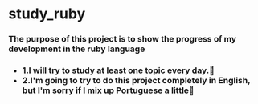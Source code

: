 # study_ruby

<h3>The purpose of this project is to show the progress of my development in the <strong>ruby language</strong><h3>

 <ul>
 <li>1.I will try to study at least one topic every day.🦾</li>
 <li>2.I'm going to try to do this project completely in English, but I'm sorry if I mix up Portuguese a little🙏</li.
 </ul>
